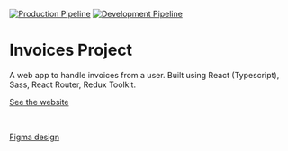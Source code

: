 [![Production Pipeline](https://github.com/cthulhuscode/react-ts-invoices-project/actions/workflows/production.yml/badge.svg)](https://github.com/cthulhuscode/react-ts-invoices-project/actions/workflows/production.yml)
[![Development Pipeline](https://github.com/cthulhuscode/react-ts-invoices-project/actions/workflows/development.yml/badge.svg)](https://github.com/cthulhuscode/react-ts-invoices-project/actions/workflows/development.yml)

# Invoices Project

A web app to handle invoices from a user. Built using React (Typescript), Sass, React Router, Redux Toolkit.

[See the website](https://tot-invoices.netlify.app/)

<br>

[Figma design](https://www.figma.com/file/HNHA4XCjDPRDBo0NsXoYyq/invoice-app?node-id=0%3A1)
